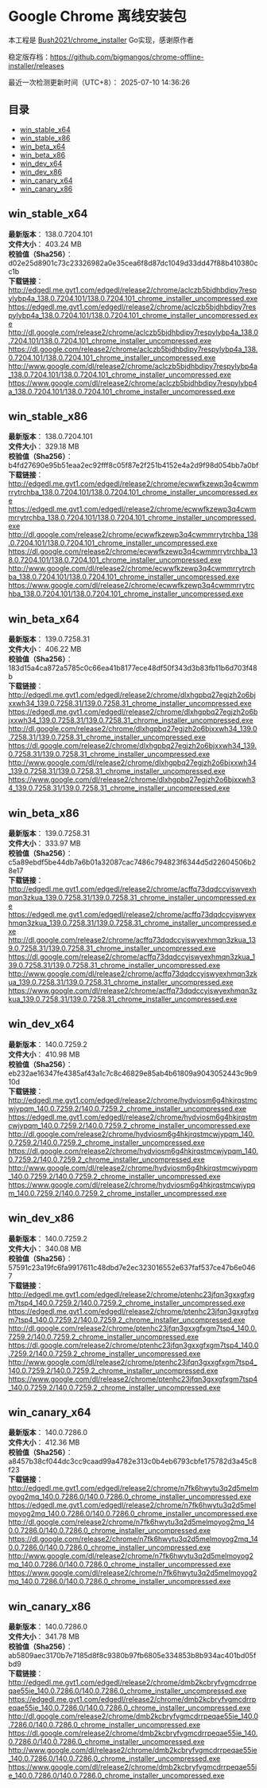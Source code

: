 # Google Chrome 离线安装包
本工程是 [Bush2021/chrome_installer](https://github.com/Bush2021/chrome_installer) Go实现，感谢原作者

稳定版存档：<https://github.com/bigmangos/chrome-offline-installer/releases>

最近一次检测更新时间（UTC+8）：
2025-07-10 14:36:26

## 目录
* [win_stable_x64](https://github.com/bigmangos/chrome-offline-installer?tab=readme-ov-file#win_stable_x64)
* [win_stable_x86](https://github.com/bigmangos/chrome-offline-installer?tab=readme-ov-file#win_stable_x86)
* [win_beta_x64](https://github.com/bigmangos/chrome-offline-installer?tab=readme-ov-file#win_beta_x64)
* [win_beta_x86](https://github.com/bigmangos/chrome-offline-installer?tab=readme-ov-file#win_beta_x86)
* [win_dev_x64](https://github.com/bigmangos/chrome-offline-installer?tab=readme-ov-file#win_dev_x64)
* [win_dev_x86](https://github.com/bigmangos/chrome-offline-installer?tab=readme-ov-file#win_dev_x86)
* [win_canary_x64](https://github.com/bigmangos/chrome-offline-installer?tab=readme-ov-file#win_canary_x64)
* [win_canary_x86](https://github.com/bigmangos/chrome-offline-installer?tab=readme-ov-file#win_canary_x86)

## win_stable_x64
**最新版本**： 138.0.7204.101  
**文件大小**： 403.24 MB  
**校验值（Sha256）**： d02e25d8901c73c23326982a0e35cea6f8d87dc1049d33dd47f88b410380cc1b  
**下载链接**：
http://edgedl.me.gvt1.com/edgedl/release2/chrome/aclczb5bjdhbdipy7respylybp4a_138.0.7204.101/138.0.7204.101_chrome_installer_uncompressed.exe
https://edgedl.me.gvt1.com/edgedl/release2/chrome/aclczb5bjdhbdipy7respylybp4a_138.0.7204.101/138.0.7204.101_chrome_installer_uncompressed.exe
http://dl.google.com/release2/chrome/aclczb5bjdhbdipy7respylybp4a_138.0.7204.101/138.0.7204.101_chrome_installer_uncompressed.exe
https://dl.google.com/release2/chrome/aclczb5bjdhbdipy7respylybp4a_138.0.7204.101/138.0.7204.101_chrome_installer_uncompressed.exe
http://www.google.com/dl/release2/chrome/aclczb5bjdhbdipy7respylybp4a_138.0.7204.101/138.0.7204.101_chrome_installer_uncompressed.exe
https://www.google.com/dl/release2/chrome/aclczb5bjdhbdipy7respylybp4a_138.0.7204.101/138.0.7204.101_chrome_installer_uncompressed.exe
## win_stable_x86
**最新版本**： 138.0.7204.101  
**文件大小**： 329.18 MB  
**校验值（Sha256）**： b4fd27690e95b51eaa2ec92fff8c05f87e2f251b4152e4a2d9f98d054bb7a0bf  
**下载链接**：
http://edgedl.me.gvt1.com/edgedl/release2/chrome/ecwwfkzewp3q4cwmmrrytrchba_138.0.7204.101/138.0.7204.101_chrome_installer_uncompressed.exe
https://edgedl.me.gvt1.com/edgedl/release2/chrome/ecwwfkzewp3q4cwmmrrytrchba_138.0.7204.101/138.0.7204.101_chrome_installer_uncompressed.exe
http://dl.google.com/release2/chrome/ecwwfkzewp3q4cwmmrrytrchba_138.0.7204.101/138.0.7204.101_chrome_installer_uncompressed.exe
https://dl.google.com/release2/chrome/ecwwfkzewp3q4cwmmrrytrchba_138.0.7204.101/138.0.7204.101_chrome_installer_uncompressed.exe
http://www.google.com/dl/release2/chrome/ecwwfkzewp3q4cwmmrrytrchba_138.0.7204.101/138.0.7204.101_chrome_installer_uncompressed.exe
https://www.google.com/dl/release2/chrome/ecwwfkzewp3q4cwmmrrytrchba_138.0.7204.101/138.0.7204.101_chrome_installer_uncompressed.exe
## win_beta_x64
**最新版本**： 139.0.7258.31  
**文件大小**： 406.22 MB  
**校验值（Sha256）**： 183d15a4ca872a5785c0c66ea41b8177ece48df50f343d3b83fb11b6d703f48b  
**下载链接**：
http://edgedl.me.gvt1.com/edgedl/release2/chrome/dlxhgpbq27egjzh2o6bjxxwh34_139.0.7258.31/139.0.7258.31_chrome_installer_uncompressed.exe
https://edgedl.me.gvt1.com/edgedl/release2/chrome/dlxhgpbq27egjzh2o6bjxxwh34_139.0.7258.31/139.0.7258.31_chrome_installer_uncompressed.exe
http://dl.google.com/release2/chrome/dlxhgpbq27egjzh2o6bjxxwh34_139.0.7258.31/139.0.7258.31_chrome_installer_uncompressed.exe
https://dl.google.com/release2/chrome/dlxhgpbq27egjzh2o6bjxxwh34_139.0.7258.31/139.0.7258.31_chrome_installer_uncompressed.exe
http://www.google.com/dl/release2/chrome/dlxhgpbq27egjzh2o6bjxxwh34_139.0.7258.31/139.0.7258.31_chrome_installer_uncompressed.exe
https://www.google.com/dl/release2/chrome/dlxhgpbq27egjzh2o6bjxxwh34_139.0.7258.31/139.0.7258.31_chrome_installer_uncompressed.exe
## win_beta_x86
**最新版本**： 139.0.7258.31  
**文件大小**： 333.97 MB  
**校验值（Sha256）**： c5a89ebdf5be44db7a6b01a32087cac7486c794823f6344d5d22604506b28e17  
**下载链接**：
http://edgedl.me.gvt1.com/edgedl/release2/chrome/acffq73dqdccyiswyexhmqn3zkua_139.0.7258.31/139.0.7258.31_chrome_installer_uncompressed.exe
https://edgedl.me.gvt1.com/edgedl/release2/chrome/acffq73dqdccyiswyexhmqn3zkua_139.0.7258.31/139.0.7258.31_chrome_installer_uncompressed.exe
http://dl.google.com/release2/chrome/acffq73dqdccyiswyexhmqn3zkua_139.0.7258.31/139.0.7258.31_chrome_installer_uncompressed.exe
https://dl.google.com/release2/chrome/acffq73dqdccyiswyexhmqn3zkua_139.0.7258.31/139.0.7258.31_chrome_installer_uncompressed.exe
http://www.google.com/dl/release2/chrome/acffq73dqdccyiswyexhmqn3zkua_139.0.7258.31/139.0.7258.31_chrome_installer_uncompressed.exe
https://www.google.com/dl/release2/chrome/acffq73dqdccyiswyexhmqn3zkua_139.0.7258.31/139.0.7258.31_chrome_installer_uncompressed.exe
## win_dev_x64
**最新版本**： 140.0.7259.2  
**文件大小**： 410.98 MB  
**校验值（Sha256）**： eb232ae16347fe4385af43a1c7c8c46829e85ab4b61809a9043052443c9b910d  
**下载链接**：
http://edgedl.me.gvt1.com/edgedl/release2/chrome/hydviosm6g4hkjrqstmcwjypqm_140.0.7259.2/140.0.7259.2_chrome_installer_uncompressed.exe
https://edgedl.me.gvt1.com/edgedl/release2/chrome/hydviosm6g4hkjrqstmcwjypqm_140.0.7259.2/140.0.7259.2_chrome_installer_uncompressed.exe
http://dl.google.com/release2/chrome/hydviosm6g4hkjrqstmcwjypqm_140.0.7259.2/140.0.7259.2_chrome_installer_uncompressed.exe
https://dl.google.com/release2/chrome/hydviosm6g4hkjrqstmcwjypqm_140.0.7259.2/140.0.7259.2_chrome_installer_uncompressed.exe
http://www.google.com/dl/release2/chrome/hydviosm6g4hkjrqstmcwjypqm_140.0.7259.2/140.0.7259.2_chrome_installer_uncompressed.exe
https://www.google.com/dl/release2/chrome/hydviosm6g4hkjrqstmcwjypqm_140.0.7259.2/140.0.7259.2_chrome_installer_uncompressed.exe
## win_dev_x86
**最新版本**： 140.0.7259.2  
**文件大小**： 340.08 MB  
**校验值（Sha256）**： 57591c23a19fc6fa9917611c48dbd7e2ec323016552e637faf537ce47b6e0467  
**下载链接**：
http://edgedl.me.gvt1.com/edgedl/release2/chrome/ptenhc23jfqn3gxxgfxgm7tsp4_140.0.7259.2/140.0.7259.2_chrome_installer_uncompressed.exe
https://edgedl.me.gvt1.com/edgedl/release2/chrome/ptenhc23jfqn3gxxgfxgm7tsp4_140.0.7259.2/140.0.7259.2_chrome_installer_uncompressed.exe
http://dl.google.com/release2/chrome/ptenhc23jfqn3gxxgfxgm7tsp4_140.0.7259.2/140.0.7259.2_chrome_installer_uncompressed.exe
https://dl.google.com/release2/chrome/ptenhc23jfqn3gxxgfxgm7tsp4_140.0.7259.2/140.0.7259.2_chrome_installer_uncompressed.exe
http://www.google.com/dl/release2/chrome/ptenhc23jfqn3gxxgfxgm7tsp4_140.0.7259.2/140.0.7259.2_chrome_installer_uncompressed.exe
https://www.google.com/dl/release2/chrome/ptenhc23jfqn3gxxgfxgm7tsp4_140.0.7259.2/140.0.7259.2_chrome_installer_uncompressed.exe
## win_canary_x64
**最新版本**： 140.0.7286.0  
**文件大小**： 412.36 MB  
**校验值（Sha256）**： a8457b38cf044dc3cc9caad99a4782e313c0b4eb6793cbfe175782d3a45c8f23  
**下载链接**：
http://edgedl.me.gvt1.com/edgedl/release2/chrome/n7fk6hwytu3q2d5melmoyog2mq_140.0.7286.0/140.0.7286.0_chrome_installer_uncompressed.exe
https://edgedl.me.gvt1.com/edgedl/release2/chrome/n7fk6hwytu3q2d5melmoyog2mq_140.0.7286.0/140.0.7286.0_chrome_installer_uncompressed.exe
http://dl.google.com/release2/chrome/n7fk6hwytu3q2d5melmoyog2mq_140.0.7286.0/140.0.7286.0_chrome_installer_uncompressed.exe
https://dl.google.com/release2/chrome/n7fk6hwytu3q2d5melmoyog2mq_140.0.7286.0/140.0.7286.0_chrome_installer_uncompressed.exe
http://www.google.com/dl/release2/chrome/n7fk6hwytu3q2d5melmoyog2mq_140.0.7286.0/140.0.7286.0_chrome_installer_uncompressed.exe
https://www.google.com/dl/release2/chrome/n7fk6hwytu3q2d5melmoyog2mq_140.0.7286.0/140.0.7286.0_chrome_installer_uncompressed.exe
## win_canary_x86
**最新版本**： 140.0.7286.0  
**文件大小**： 341.78 MB  
**校验值（Sha256）**： ab5809aec3170b7e7185d8f8c9380b97fb6805e334853b8b934ac401bd05fbd9  
**下载链接**：
http://edgedl.me.gvt1.com/edgedl/release2/chrome/dmb2kcbryfvgmcdrrpeqae55ie_140.0.7286.0/140.0.7286.0_chrome_installer_uncompressed.exe
https://edgedl.me.gvt1.com/edgedl/release2/chrome/dmb2kcbryfvgmcdrrpeqae55ie_140.0.7286.0/140.0.7286.0_chrome_installer_uncompressed.exe
http://dl.google.com/release2/chrome/dmb2kcbryfvgmcdrrpeqae55ie_140.0.7286.0/140.0.7286.0_chrome_installer_uncompressed.exe
https://dl.google.com/release2/chrome/dmb2kcbryfvgmcdrrpeqae55ie_140.0.7286.0/140.0.7286.0_chrome_installer_uncompressed.exe
http://www.google.com/dl/release2/chrome/dmb2kcbryfvgmcdrrpeqae55ie_140.0.7286.0/140.0.7286.0_chrome_installer_uncompressed.exe
https://www.google.com/dl/release2/chrome/dmb2kcbryfvgmcdrrpeqae55ie_140.0.7286.0/140.0.7286.0_chrome_installer_uncompressed.exe
